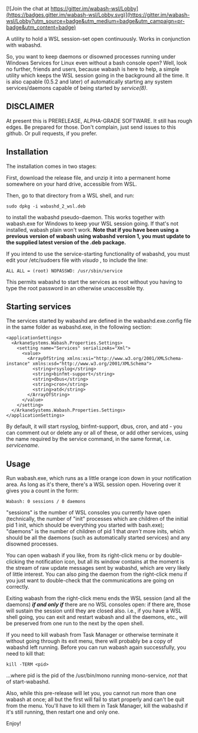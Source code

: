 [![Join the chat at https://gitter.im/wabash-wsl/Lobby](https://badges.gitter.im/wabash-wsl/Lobby.svg)](https://gitter.im/wabash-wsl/Lobby?utm_source=badge&utm_medium=badge&utm_campaign=pr-badge&utm_content=badge)

A utility to hold a WSL session-set open continuously. Works in conjunction with wabashd.

So, you want to keep daemons or disowned processes running under Windows Services for Linux even without a bash console open? Well, look no further, friends and users, because wabash is here to help, a simple utility which keeps the WSL session going in the background all the time. It is also capable (0.5.2 and later) of automatically starting any system services/daemons capable of being started by *service(8)*.

## DISCLAIMER

At present this is PRERELEASE, ALPHA-GRADE SOFTWARE. It still has rough edges. Be prepared for those. Don't complain, just send issues to this github. Or pull requests, if you prefer.

## Installation

The installation comes in two stages:

First, download the release file, and unzip it into a permanent home somewhere on your hard drive, accessible from WSL.

Then, go to that directory from a WSL shell, and run:

    sudo dpkg -i wabashd_2_wsl.deb
    
to install the wabashd pseudo-daemon. This works together with wabash.exe for Windows to keep your WSL session going. If that's not installed, wabash plain won't work. **Note that if you have been using a previous version of wabash using wabashd version 1, you must update to the supplied latest version of the .deb package.**

If you intend to use the service-starting functionality of wabashd, you must edit your /etc/sudoers file with _visudo_ , to include the line: 

    ALL ALL = (root) NOPASSWD: /usr/sbin/service

This permits wabashd to start the services as root without you having to type the root password in an otherwise unaccessible tty.

## Starting services

The services started by wabashd are defined in the wabashd.exe.config file in the same folder as wabashd.exe, in the following section:

    <applicationSettings>
      <ArkaneSystems.Wabash.Properties.Settings>
        <setting name="Services" serializeAs="Xml">
          <value>
            <ArrayOfString xmlns:xsi="http://www.w3.org/2001/XMLSchema-instance" xmlns:xsd="http://www.w3.org/2001/XMLSchema">
              <string>rsyslog</string>
              <string>binfmt-support</string>
              <string>dbus</string>
              <string>cron</string>
              <string>atd</string>
            </ArrayOfString>
          </value>
        </setting>
      </ArkaneSystems.Wabash.Properties.Settings>
    </applicationSettings>

By default, it will start rsyslog, binfmt-support, dbus, cron, and atd - you can comment out or delete any or all of these, or add other services, using the name required by the service command, in the same format, i.e. _<string>servicename</string>_.

## Usage

Run wabash.exe, which runs as a little orange icon down in your notification area. As long as it's there, there's a WSL session open. Hovering over it gives you a count in the form:

    Wabash: 0 sessions / 0 daemons
    
"sessions" is the number of WSL consoles you currently have open (technically, the number of "init" processes which are children of the initial pid 1 init, which should be everything you started with bash.exe); "daemons" is the number of children of pid 1 that _aren't_ more inits, which should be all the daemons (such as automatically started services) and any disowned processes.

You can open wabash if you like, from its right-click menu or by double-clicking the notification icon, but all its window contains at the moment is the stream of raw update messages sent by wabashd, which are very likely of little interest. You can also ping the daemon from the right-click menu if you just want to double-check that the communications are going on correctly.

Exiting wabash from the right-click menu ends the WSL session (and all the daemons) ***if and only if*** there are no WSL consoles open: if there are, those will sustain the session until they are closed also. i.e., if you have a WSL shell going, you can exit and restart wabash and all the daemons, etc., will be preserved from one run to the next by the open shell.

If you need to kill wabash from Task Manager or otherwise terminate it without going through its exit menu, there will probably be a copy of wabashd left running. Before you can run wabash again successfully, you need to kill that:

    kill -TERM <pid>

...where pid is the pid of the /usr/bin/mono running mono-service, *not* that of start-wabashd.

Also, while this pre-release will let you, you cannot run more than one wabash at once; all but the first will fail to start properly and can't be quit from the menu. You'll have to kill them in Task Manager, kill the wabashd if it's still running, then restart one and only one.

Enjoy!
